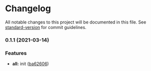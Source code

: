 # Changelog

All notable changes to this project will be documented in this file. See [standard-version](https://github.com/conventional-changelog/standard-version) for commit guidelines.

### 0.1.1 (2021-03-14)


### Features

* **all:** init ([ba62606](https://github.com/rjwx60/rollupTools/commit/ba626063f936c98e4c2e7676445fe244d13c385f))
